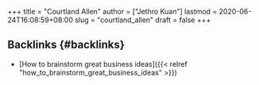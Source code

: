 +++
title = "Courtland Allen"
author = ["Jethro Kuan"]
lastmod = 2020-06-24T16:08:59+08:00
slug = "courtland_allen"
draft = false
+++

## Backlinks {#backlinks}

- [How to brainstorm great business ideas]({{< relref "how_to_brainstorm_great_business_ideas" >}})
